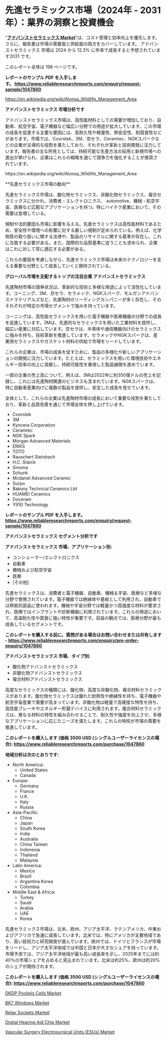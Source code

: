 <p><h1>先進セラミックス市場（2024年 - 2031年）：業界の洞察と投資機会</h1></p><p>&ldquo;<strong><a href="https://www.reliableresearchreports.com/advanced-ceramics-r1047860?utm_campaign=107&utm_medium=9&utm_source=Github&utm_content=ia&utm_term=30092024&utm_id=advanced-ceramics">アドバンストセラミックス Market</a></strong>&rdquo;は、コスト管理と効率向上を優先します。 さらに、報告書は市場の需要面と供給面の両方をカバーしています。 アドバンストセラミックス 市場は 2024 から 12.3% に年率で成長すると予想されています2031 です。</p>
<p>このレポート全体は 198 ページです。</p>
<p><strong>レポートのサンプル PDF を入手します。&nbsp;<a href="https://www.reliableresearchreports.com/enquiry/request-sample/1047860?utm_campaign=107&utm_medium=9&utm_source=Github&utm_content=ia&utm_term=30092024&utm_id=advanced-ceramics">https://www.reliableresearchreports.com/enquiry/request-sample/1047860</a></strong></p>
<p><a href="https://en.wikipedia.org/wiki/Alonsa_Wildlife_Management_Area?utm_campaign=107&utm_medium=9&utm_source=Github&utm_content=ia&utm_term=30092024&utm_id=advanced-ceramics">https://en.wikipedia.org/wiki/Alonsa_Wildlife_Management_Area</a></p>
<p><strong>アドバンストセラミックス 市場分析です</strong></p>
<p><p>アドバンスドセラミックス市場は、高性能材料としての需要が増加しており、自動車、航空宇宙、電子機器など幅広い分野での用途が拡大しています。この市場の成長を促進する主要な要因には、高耐久性や軽量性、熱安定性、耐腐食性などがあります。市場では、Coorstek、3M、京セラ、Ceramtec、NGKスパークなどの企業が主導的な役割を果たしており、それぞれが革新と技術開発に注力しています。報告書の主な所見としては、持続可能な生産方法の採用と新規市場への進出が挙げられ、企業はこれらの戦略を通じて競争力を強化することが推奨されています。</p></p>
<p>https://en.wikipedia.org/wiki/Alonsa_Wildlife_Management_Area</p>
<p><p>**先進セラミックス市場の動向**</p><p>先進セラミックス市場は、酸化物セラミックス、非酸化物セラミックス、複合セラミックスに分かれ、消費者・エレクトロニクス、 automotive、機械・航空宇宙、医療など広範なアプリケーションを持つ。特にハイテク産業において、その需要は急増している。</p><p>規制や法的要因も市場に影響を与える。先進セラミックスは高性能材料であるため、安全性や環境への影響に対する厳しい規制が定められている。例えば、化学物質の取り扱いに関する法律や、製品のリサイクルに関する基準が存在し、これに合致する必要がある。また、国際的な品質基準に従うことも求められ、企業はこれに対して常に適応する必要がある。</p><p>これらの要因を考慮しながら、先進セラミックス市場は未来のテクノロジーを支える重要な分野として成長していくと期待されている。</p></p>
<p><strong>グローバル市場を支配するトップの注目企業 アドバンストセラミックス</strong></p>
<p><p>先進陶材市場の競争状況は、革新的な技術と多様な用途によって活性化しています。コーニング、3M、京セラ、セラメック、NGKスパーク、モルガンアドバンスドマテリアルズなど、先進陶材のリーディングカンパニーが多く存在し、そのそれぞれが特定の市場セグメントで強みを持っています。</p><p>コーニングは、高性能セラミックスを用いた電子機器や医療機器の分野での成長を促進しています。3Mは、先進的なセラミックスを用いた工業材料を提供し、幅広い産業に対応しています。京セラは、半導体や通信機器向けのセラミックスに強みを持ち、技術革新を推進しています。セラメックやNGKスパークは、産業用セラミックスやガスケット材料の供給で市場をリードしています。</p><p>これらの企業は、市場の成長を促すために、製品の多様化や新しいアプリケーションの開発に注力しています。たとえば、セラミックスを用いた環境技術やエネルギー効率の向上に貢献し、持続可能性を重視した製品展開を進めています。</p><p>一部の企業の売上高について、例えば、3Mは2022年に約350億ドルの売上を記録し、これには先進陶材関連のビジネスも含まれています。NGKスパークは、特に自動車産業向けに複数の製品を提供し、安定した成長を見せています。</p><p>全体として、これらの企業は先進陶材市場の成長において重要な役割を果たしており、革新と品質改善を通じて市場全体を押し上げています。</p></p>
<p><ul><li>Coorstek</li><li>3M</li><li>Kyocera Corporation</li><li>Ceramtec</li><li>NGK Spark</li><li>Morgan Advanced Materials</li><li>ERIKS</li><li>TOTO</li><li>Rauschert Steinbach</li><li>H.C. Starck</li><li>Sinoma</li><li>Schunk</li><li>Mcdanel Advanced Ceramic</li><li>Surpo</li><li>Bakony Technical Ceramics Ltd</li><li>HUAMEI Ceramics</li><li>Doceram</li><li>YIFEI Technology</li></ul></p>
<p><strong>レポートのサンプル PDF を入手します。 <a href="https://www.reliableresearchreports.com/enquiry/request-sample/1047860?utm_campaign=107&utm_medium=9&utm_source=Github&utm_content=ia&utm_term=30092024&utm_id=advanced-ceramics">https://www.reliableresearchreports.com/enquiry/request-sample/1047860</a></strong></p>
<p><strong>アドバンストセラミックス セグメント分析です</strong></p>
<p><strong>アドバンストセラミックス 市場、アプリケーション別:</strong></p>
<p><ul><li>コンシューマー/エレクトロニクス</li><li>自動車</li><li>機械および航空宇宙</li><li>医療</li><li>[その他]</li></ul></p>
<p><p>先進セラミックスは、消費者と電子機器、自動車、機械＆宇宙、医療など多様な分野で使用されています。電子機器では絶縁体や基板として利用され、自動車では熱抵抗部品に使われます。機械や宇宙分野では軽量かつ高強度な材料が要求され、医療ではインプラントや診断機器に利用されています。これらの用途において、高温耐久性や腐食に強い特性が重要です。収益の観点では、医療分野が最も成長しているセグメントです。</p></p>
<p><strong>このレポートを購入する前に、質問がある場合はお問い合わせまたは共有します - <a href="https://www.reliableresearchreports.com/enquiry/pre-order-enquiry/1047860?utm_campaign=107&utm_medium=9&utm_source=Github&utm_content=ia&utm_term=30092024&utm_id=advanced-ceramics">https://www.reliableresearchreports.com/enquiry/pre-order-enquiry/1047860</a></strong></p>
<p><strong>アドバンストセラミックス 市場、タイプ別:</strong></p>
<p><ul><li>酸化物アドバンストセラミックス</li><li>非酸化物アドバンストセラミックス</li><li>複合材料アドバンストセラミックス</li></ul></p>
<p><p>高度なセラミックスの種類には、酸化物、高度な非酸化物、複合材料セラミックスがあります。酸化物セラミックスは優れた耐熱性や絶縁性を持ち、電子機器や航空宇宙産業で需要が高まっています。非酸化物は軽量で高硬度な特性を持ち、高性能ブレーキやエネルギー貯蔵デバイスに利用されます。複合材料セラミックスは、異なる材料の特性を組み合わせることで、耐久性や強度を向上させ、多様なアプリケーションに応じたニーズを満たします。これらの特性が市場の需要を推進しています。</p></p>
<p><strong>このレポートを購入します (価格 3500 USD (シングルユーザーライセンスの場合): <a href="https://www.reliableresearchreports.com/purchase/1047860?utm_campaign=107&utm_medium=9&utm_source=Github&utm_content=ia&utm_term=30092024&utm_id=advanced-ceramics">https://www.reliableresearchreports.com/purchase/1047860</a></strong></p>
<p><strong>地域分析は次のとおりです:</strong></p>
<p><ul>
    <li>
        North America:
        <ul>
            <li>United States</li>
            <li>Canada</li>
        </ul>
    </li>
    <li>
        Europe:
        <ul>
            <li>Germany</li>
            <li>France</li>
            <li>U.K.</li>
            <li>Italy</li>
            <li>Russia</li>
        </ul>
    </li>
    <li>
        Asia-Pacific:
        <ul>
            <li>China</li>
            <li>Japan</li>
            <li>South Korea</li>
            <li>India</li>
            <li>Australia</li>
            <li>China Taiwan</li>
            <li>Indonesia</li>
            <li>Thailand</li>
            <li>Malaysia</li>
        </ul>
    </li>
    <li>
        Latin America:
        <ul>
            <li>Mexico</li>
            <li>Brazil</li>
            <li>Argentina Korea</li>
            <li>Colombia</li>
        </ul>
    </li>
    <li>
        Middle East & Africa:
        <ul>
            <li>Turkey</li>
            <li>Saudi</li>
            <li>Arabia</li>
            <li>UAE</li>
            <li>Korea</li>
        </ul>
    </li>
    </ul></p>
<p><p>先進セラミックス市場は、北米、欧州、アジア太平洋、ラテンアメリカ、中東およびアフリカで急速に成長しています。北米では、特にアメリカが主要地域であり、高い技術力と研究開発が進んでいます。欧州では、ドイツとフランスが市場をリードし、アジア太平洋地域では中国と日本が大きなシェアを持っています。市場予測では、アジア太平洋地域が最も高い成長率を示し、2025年までには約40%の市場シェアを占めると見込まれています。北米は約25%、欧州は約20%のシェアが期待されます。</p></p>
<p><strong>このレポートを購入します (価格 3500 USD (シングルユーザーライセンスの場合): <a href="https://www.reliableresearchreports.com/purchase/1047860?utm_campaign=107&utm_medium=9&utm_source=Github&utm_content=ia&utm_term=30092024&utm_id=advanced-ceramics">https://www.reliableresearchreports.com/purchase/1047860</a></strong></p>
<p><p><a href="https://www.linkedin.com/pulse/pioneering-growth-analyzing-global-dkdp-pockels-cells-abmte?utm_campaign=107&utm_medium=9&utm_source=Github&utm_content=ia&utm_term=30092024&utm_id=advanced-ceramics">DKDP Pockels Cells Market</a></p><p><a href="https://www.linkedin.com/pulse/bk7-windows-market-size-segmentation-trends-growth-9ncue?utm_campaign=107&utm_medium=9&utm_source=Github&utm_content=ia&utm_term=30092024&utm_id=advanced-ceramics">BK7 Windows Market</a></p><p><a href="https://issuu.com/reportprime-2/docs/relay-sockets-market-size-2030.pptx_292a15bc1dcba0?utm_campaign=107&utm_medium=9&utm_source=Github&utm_content=ia&utm_term=30092024&utm_id=advanced-ceramics">Relay Sockets Market</a></p><p><a href="https://issuu.com/reportprime-2/docs/digital-hearing-aid-chip-market-siz_6defb49a19cc22?utm_campaign=107&utm_medium=9&utm_source=Github&utm_content=ia&utm_term=30092024&utm_id=advanced-ceramics">Digital Hearing Aid Chip Market</a></p><p><a href="https://github.com/petbigbeepjn/Market-Research-Report-List-1/blob/main/vascular-surgery-electrosurgical-units-esus-market.md?utm_campaign=107&utm_medium=9&utm_source=Github&utm_content=ia&utm_term=30092024&utm_id=advanced-ceramics">Vascular Surgery Electrosurgical Units (ESUs) Market</a></p></p>